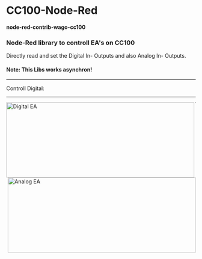 # CC100-Node-Red
<b>node-red-contrib-wago-cc100</b><br/>
<H3>Node-Red library to controll EA's on CC100</H3>

Directly read and set the Digital In- Outputs and also Analog In- Outputs.<br/>
<H4>Note: This Libs works asynchron!</H4>
<hr>
Controll Digital:
<hr>
<img src="https://github.com/Helmut-Saal/CC100-Node-Red/blob/master/Digital.png" alt="Digital EA" height="200px" width="500px" align="left">
<img src="https://github.com/Helmut-Saal/CC100-Node-Red/blob/master/Analog.png" alt="Analog EA" height="200px" width="500px" align="right">
<hr>

